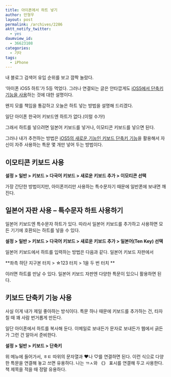 ```yaml
---
title: 아이폰에서 하트 넣기
author: 안형우
layout: post
permalink: /archives/2286
aktt_notify_twitter:
  - yes
daumview_id:
  - 36623108
categories:
  - 기타
tags:
  - iPhone
---
```

내 블로그 검색어 유입 순위를 보고 깜짝 놀랐다.

&#8216;아이폰 iOS5 하트&#8217;가 5등 먹었다. 그러나 연결되는 글은 안타깝게도 [iOS5에서 단축키 기능을 사용][1]하는 것에 대한 설명이다.

왠지 모를 책임을 통감하고 오늘은 하트 넣는 방법을 설명해 드리겠다.

일단 아이폰 한국어 키보드엔 하트가 없다.(이럴 수가!)

그래서 하트를 넣으려면 일본어 키보드를 넣거나, 이모티콘 키보드를 넣으면 된다.

그러나 내가 추천하는 방법은 [iOS5의 새로운 기능인 키보드 단축키 기능][1]을 활용해서 자신이 자주 사용하는 특문 몇 개만 넣어 두는 방법이다.

## 이모티콘 키보드 사용

****설정 > 일반 > 키보드 > 다국어 키보드 > 새로운 키보드 추가 > 이모티콘 선택****

가장 간단한 방법이지만, 아이폰끼리만 사용하는 특수문자기 때문에 일반폰에 보내면 깨진다.

## 일본어 자판 사용 &#8211; 특수문자 하트 사용하기

일본어 키보드엔 특수문자 하트가 있다. 따라서 일본어 키보드를 추가하고 사용하면 모든 기기에 호환되는 하트를 넣을 수 있다.

**설정 > 일반 > 키보드 > 다국어 키보드 > 새로운 키보드 추가 > 일본어(Ten Key) 선택**

일본어 키보드에서 하트를 입력하는 방법은 다음과 같다. 일본어 키보드 자판에서

**좌측 하단 지구본 터치 > ☆123 터치 > 1을 두 번 터치 **

이러면 하트를 만날 수 있다. 일본어 키보드 자판엔 다양한 특문이 있으니 활용하면 된다.

## **키보드 단축키 기능 사용**

사실 이게 내가 제일 좋아하는 방식이다. 특문 하나 때문에 키보드를 추가하는 건, 타자칠 때 꽤 사람 번거롭게 만든다.

일단 아이폰에서 하트를 복사해 둔다. 이메일로 보내든가 문자로 보내든가 웹에서 긁든가 그런 건 알아서 준비한다.

**설정 > 일반 > 키보드 > 단축키**

위 메뉴에 들어가서, ㅎㅌ 따위의 문자열과 ♥나 ♡를 연결하면 된다. 이런 식으로 다양한 특문을 연결해 놓고 쓰면 유용하다. 나는 ㄲㅅ와 《》 표시를 연결해 두고 사용한다. 책 제목을 적을 때 정말 유용하다.

<div>
</div>

<div>
</div>

 [1]: http://mytory.net/archives/2079 "아이폰, iOS5부터 추가된 키보드 단축키 기능 이용하기"